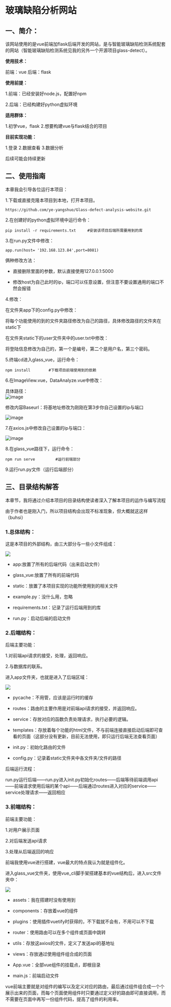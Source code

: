 # &#x20;                   玻璃缺陷分析网站

## 一、简介：

该网站使用的是vue前端加flask后端开发的网站，是与智能玻璃缺陷检测系统配套的网站（智能玻璃缺陷检测系统见我的另外一个开源项目glass-detect）。

**使用技术：**

前端：vue    后端：flask

**使用前提：**

1.前端：已经安装好node.js，配置好npm

2.后端：已经构建好python虚拟环境

**适用群体：**

1.初学vue，flask     2.想要构建vue与flask结合的项目

**目前实现功能：**

1.登录        2.数据查看        3.数据分析

后续可能会持续更新

## 二、使用指南

本章我会引导各位运行本项目：

1.下载或直接克隆本项目到本地，打开本项目。

    https://github.com/ye-yangshuo/Glass-defect-analysis-website.git

2.在创建好的python虚拟环境中运行命令：

    pip install -r requirements.txt     #安装该项目后端所需要用到的库

3.在run.py文件中修改：

    app.run(host= '192.168.123.84',port=8081)

俩种修改方法：

*   直接删除里面的参数，默认直接使用127.0.0.1:5000

*   修改host为自己此时的ip，端口可以任意设置，但注意不要设置通用的端口不然会报错

4.修改：

在文件夹app下的config.py中修改：

将每个功能使用的到的文件夹路径修改为自己的路径，具体修改路径的文件夹在static下

在文件夹static下的user文件夹中的user.txt中修改：

将登陆信息修改为自己的，第一个是编号，第二个是用户名，第三个密码。

5.终端cd进入glass\_vue，运行命令：

    npm install        #下载项目前端使用到的依赖

6.在ImageView\.vue，DataAnalyze.vue中修改：

具体路径：\
![image](README_imgs/32d99780-41bd-11ef-96dd-83d6321fcfd1_20240714164353.jpeg?v=1\&type=image\&token=V1%3A5ny-_my9BM7mQLBH_aRpXVC0VZqHXEyPmBZlSsRSMyk)

修改内容Baseurl：将基地址修改为刚刚在第3步你自己设置的ip与端口

![image](README_imgs/62ae9e10-41bd-11ef-96dd-83d6321fcfd1_20240714164513.jpeg?v=1\&type=image\&token=V1%3At60FC0YZKFn_69dY4x9jJqn_LUEseHETeBNvGvEr76c)

7.在axios.js中修改自己设置的ip与端口：

![image](README_imgs/e9f03830-4261-11ef-b233-03b40ca9e964.jpeg?v=1\&type=image)

8.在glass\_vue路径下，运行命令：

    npm run serve         #运行前端部分

9.运行run.py文件（运行后端部分）

## 三、目录结构解答

本章节，我将通过介绍本项目的目录结构使读者深入了解本项目的运作与编写流程

由于作者也是刚入门，所以项目结构会出现不标准现象，但大概就这这样（buhsi）

### 1.总体结构：

这是本项目的外部结构，由三大部分与一些小文件组成：

![](README_imgs/c2daf990-41c8-11ef-be91-bb7ecf96b99b_20240714180639.jpeg?v=1\&type=image\&token=V1%3AH25zFylff9p6VzLWt21gZuzkcWAWdG6nacgF9m9D-r4)

*   app:放置了所有的后端代码（出来启动文件）

*   glass\_vue:放置了所有的前端代码

*   static：放置了本项目实现的功能所使用到的相关文件

*   example.py：没什么用，忽略

*   requirements.txt：记录了运行后端用到的库

*   run.py：启动后端的启动文件

### 2.后端结构：

后端主要功能：

1.对前端api请求的接受，处理，返回响应。

2.与数据库的联系。

进入app文件夹，也就是进入了后端区域：

![](README_imgs/cf460840-41c9-11ef-be91-bb7ecf96b99b_20240714181409.jpeg?v=1\&type=image\&token=V1%3AXinU004QTswO9BAULssY7AfKgjYcBpsLD2MoNfIZlEE)

*   pycache：不用管，应该是运行时的缓存

*   routes：路由的主要作用是对前端api请求的接受，并返回响应。

*   service：存放对应的函数负责处理请求，执行必要的逻辑。

*   templates：存放着每个功能的html文件，不与前端连接直接启动后端即可查看的页面（这部分没有更新，目前无法使用，即只运行后端无法查看页面）

*   init.py：初始化路由的文件

*   config.py：记录着static文件夹中各文件夹/文件的路径

后端运行流程：

run.py运行后端——run.py进入init.py初始化routes——后端等待前端调用api——前端请求使用后端的某个api——后端通过routes进入对应的service——service处理请求——返回相应

### 3.前端结构：

前端主要功能：

1.对用户展示页面

2.对后端发送api请求

3.处理从后端返回的响应

前端我使用vue进行搭建，vue最大的特点我认为就是组件化。

进入glass\_vue文件夹，使用vue\_cli脚手架搭建基本的vue结构后，进入src文件夹中：

![](README_imgs/e5698bf0-41cf-11ef-be91-bb7ecf96b99b_20240714185744.jpeg?v=1\&type=image\&token=V1%3AwapbqXvlHoT08Q0mqtf5f8mYuJRSPT1Dmeegs8G6oII)

*   assets：我在搭建时没有使用到

*   components：存放着vue的组件

*   plugins：使用插件vuetify时获得的，不下载就不会有，不用可以不下载

*   router：使用路由可以在多个组件或页面中跳转

*   utils：存放这axios的文件，定义了发送api的基地址

*   views：存放通过使用组件组合成的页面

*   App.vue：全部vue组件的挂载点，即根目录

*   main.js：前端启动文件

vue前端主要就是对组件的编写以及定义对应的路由，最后通过组件组合成一个个展示出来的页面，而每个页面使用组件时只要通过定义好的路由即可直接调用，而不需要在页面中再写一份组件代码，提高了组件的利用率。
